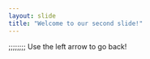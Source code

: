 ```yaml
---
layout: slide
title: "Welcome to our second slide!"
---
```

;;;;;;;;
Use the left arrow to go back!
